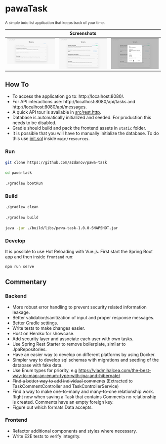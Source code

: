 # pawaTask

<small>A simple todo list application that keeps track of your time.</small>

<table>
    <thead>
        <tr>
            <th colspan="3">Screenshots</th>
        </tr>
    </thead>
    <tbody>
        <tr valign="top">
            <td><img src="./screenshots/1.png"></a></td>
            <td><img src="./screenshots/2.png"></a></td>
            <td><img src="./screenshots/3.png"></a></td>
        </tr>
    </tbody>
</table>

## How To

- To access the application go to: http://localhost:8080/.
- For API interactions use: http://localhost:8080/api/tasks and http://localhost:8080/api/messages.
- A quick API tour is available in [src/rest.http](src/rest.http).
- Database is automatically initialized and seeded. For production this needs to be disabled.
- Gradle should build and pack the frontend assets in `static` folder.
- It is possible that you will have to manually initialize the database. To do this use [init.sql](src/main/resources/init.sql) inside `main/resources`.

### Run

```bash
git clone https://github.com/azdanov/pawa-task

cd pawa-task

./gradlew bootRun
```

### Build

```bash
./gradlew clean

./gradlew build

java -jar ./build/libs/pawa-task-1.0.0-SNAPSHOT.jar
```

### Develop

It is possible to use Hot Reloading with Vue.js. First start the Spring Boot app and then inside `frontend` run:

```bash
npm run serve
```

## Commentary

### Backend

- More robust error handling to prevent security related information leakage.
- Better validation/sanitization of input and proper response messages.
- Better Gradle settings.
- Write tests to make changes easier.
- Host on Heroku for showcase.
- Add security layer and associate each user with own tasks.
- Use Spring Rest Starter to remove boilerplate, similar to JpaRepositories.
- Have an easier way to develop on different platforms by using Docker.
- Simpler way to develop sql schemas with migrations and seeding of the database with fake data.
- Use Enum types for priority, e.g https://vladmihalcea.com/the-best-way-to-map-an-enum-type-with-jpa-and-hibernate/
- ~~Find a better way to add individual comments~~ (Extracted to TaskCommentController and TaskControllerService)
- Find a way to make one-to-many and many-to-one relationship work. Right now when saving a Task that contains Comments no relationship is created. Comments have an empty foreign key.
- Figure out which formats Data accepts.

### Frontend

- Refactor additional components and styles where necessary.
- Write E2E tests to verify integrity.
